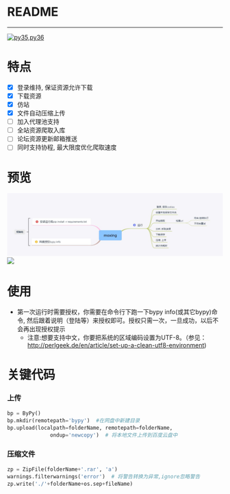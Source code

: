 # README
*****
[![py35,py36](https://img.shields.io/badge/Python-3.5|3.6,3|7-green.svg)](https://github.com/Amd794)

# 特点
- [x] 登录维持, 保证资源允许下载
- [x] 下载资源
- [x] 仿站
- [x] 文件自动压缩上传
- [ ] 加入代理池支持
- [ ] 全站资源爬取入库
- [ ] 论坛资源更新邮箱推送
- [ ] 同时支持协程, 最大限度优化爬取速度

# 预览
![](./mx.jpg)
![](./moxingv1_1.gif)

# 使用
+ 第一次运行时需要授权，你需要在命令行下跑一下bypy info(或其它bypy)命令, 然后跟着说明（登陆等）来授权即可。授权只需一次，一旦成功，以后不会再出现授权提示
  + 注意:想要支持中文，你要把系统的区域编码设置为UTF-8。（参见：http://perlgeek.de/en/article/set-up-a-clean-utf8-environment)
  
# 关键代码
### 上传
```python
bp = ByPy()
bp.mkdir(remotepath='bypy')  #在网盘中新建目录
bp.upload(localpath=folderName, remotepath=folderName,
              ondup='newcopy')  # 将本地文件上传到百度云盘中
```
### 压缩文件
```python
zp = ZipFile(folderName+'.rar', 'a')
warnings.filterwarnings('error')  # 将警告转换为异常,ignore忽略警告
zp.write('./'+folderName+os.sep+fileName)
```

